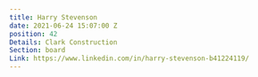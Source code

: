 ```yaml
---
title: Harry Stevenson
date: 2021-06-24 15:07:00 Z
position: 42
Details: Clark Construction
Section: board
Link: https://www.linkedin.com/in/harry-stevenson-b41224119/
---
```


